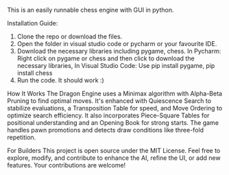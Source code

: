 This is an easily runnable chess engine with GUI in python.

Installation Guide:
1. Clone the repo or download the files.
2. Open the folder in visual studio code or pycharm or your favourite IDE.
3. Download the necessary libraries including pygame, chess. In Pycharm: Right click on pygame or chess and then click to download the necessary libraries, In Visual Studio Code: Use pip install pygame, pip install chess
4. Run the code. It should work :)


How It Works
The Dragon Engine uses a Minimax algorithm with Alpha-Beta Pruning to find optimal moves. It's enhanced with Quiescence Search to stabilize evaluations, a Transposition Table for speed, and Move Ordering to optimize search efficiency. It also incorporates Piece-Square Tables for positional understanding and an Opening Book for strong starts. The game handles pawn promotions and detects draw conditions like three-fold repetition.

For Builders
This project is open source under the MIT License. Feel free to explore, modify, and contribute to enhance the AI, refine the UI, or add new features. Your contributions are welcome!

